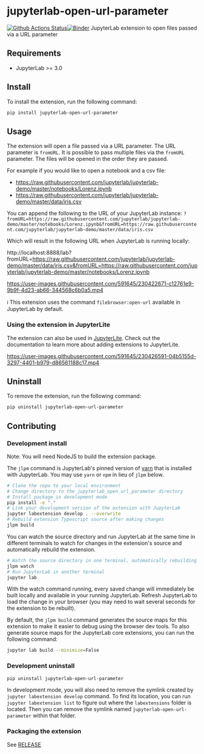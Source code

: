 # jupyterlab-open-url-parameter

[![Github Actions Status](https://github.com/jupyterlab-contrib/jupyterlab-open-url-parameter/workflows/Build/badge.svg)](https://github.com/jupyterlab-contrib/jupyterlab-open-url-parameter/actions/workflows/build.yml)[![Binder](https://mybinder.org/badge_logo.svg)](https://mybinder.org/v2/gh/jupyterlab-contrib/jupyterlab-open-url-parameter/main?urlpath=lab)
JupyterLab extension to open files passed via a URL parameter

## Requirements

- JupyterLab >= 3.0

## Install

To install the extension, run the following command:

```bash
pip install jupyterlab-open-url-parameter
```

## Usage

The extension will open a file passed via a URL parameter. The URL parameter is `fromURL`. It is possible to pass multiple files via the `fromURL` parameter. The files will be opened in the order they are passed.

For example if you would like to open a notebook and a csv file:
- https://raw.githubusercontent.com/jupyterlab/jupyterlab-demo/master/notebooks/Lorenz.ipynb
- https://raw.githubusercontent.com/jupyterlab/jupyterlab-demo/master/data/iris.csv

You can append the following to the URL of your JupyterLab instance: `?fromURL=https://raw.githubusercontent.com/jupyterlab/jupyterlab-demo/master/notebooks/Lorenz.ipynb&fromURL=https://raw.githubusercontent.com/jupyterlab/jupyterlab-demo/master/data/iris.csv`

Which will result in the following URL when JupyterLab is running locally:

http://localhost:8888/lab?fromURL=https://raw.githubusercontent.com/jupyterlab/jupyterlab-demo/master/data/iris.csv&fromURL=https://raw.githubusercontent.com/jupyterlab/jupyterlab-demo/master/notebooks/Lorenz.ipynb

https://user-images.githubusercontent.com/591645/230422671-c12761e9-9b9f-4d23-ab66-344568c6b0a5.mp4

ℹ️ This extension uses the command `filebrowser:open-url` available in JupyterLab by default.

### Using the extension in JupyterLite

The extension can also be used in [JupyterLite](https://jupyterlite.readthedocs.io). Check out the documentation to learn more about adding extensions to JupyterLite.

https://user-images.githubusercontent.com/591645/230426591-04b5155d-3297-4401-b979-d86561188c17.mp4

## Uninstall

To remove the extension, run the following command:

```bash
pip uninstall jupyterlab-open-url-parameter
```

## Contributing

### Development install

Note: You will need NodeJS to build the extension package.

The `jlpm` command is JupyterLab's pinned version of
[yarn](https://yarnpkg.com/) that is installed with JupyterLab. You may use
`yarn` or `npm` in lieu of `jlpm` below.

```bash
# Clone the repo to your local environment
# Change directory to the jupyterlab_open_url_parameter directory
# Install package in development mode
pip install -e "."
# Link your development version of the extension with JupyterLab
jupyter labextension develop . --overwrite
# Rebuild extension Typescript source after making changes
jlpm build
```

You can watch the source directory and run JupyterLab at the same time in different terminals to watch for changes in the extension's source and automatically rebuild the extension.

```bash
# Watch the source directory in one terminal, automatically rebuilding when needed
jlpm watch
# Run JupyterLab in another terminal
jupyter lab
```

With the watch command running, every saved change will immediately be built locally and available in your running JupyterLab. Refresh JupyterLab to load the change in your browser (you may need to wait several seconds for the extension to be rebuilt).

By default, the `jlpm build` command generates the source maps for this extension to make it easier to debug using the browser dev tools. To also generate source maps for the JupyterLab core extensions, you can run the following command:

```bash
jupyter lab build --minimize=False
```

### Development uninstall

```bash
pip uninstall jupyterlab-open-url-parameter
```

In development mode, you will also need to remove the symlink created by `jupyter labextension develop`
command. To find its location, you can run `jupyter labextension list` to figure out where the `labextensions`
folder is located. Then you can remove the symlink named `jupyterlab-open-url-parameter` within that folder.

### Packaging the extension

See [RELEASE](RELEASE.md)
